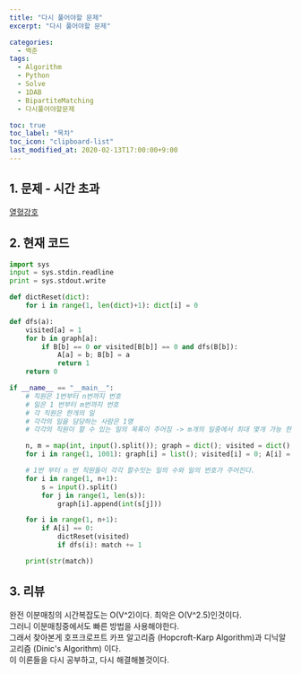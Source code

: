```yaml
---
title: "다시 풀어야할 문제"
excerpt: "다시 풀어야할 문제"

categories:
  - 백준
tags:
  - Algorithm
  - Python
  - Solve
  - 1DAB
  - BipartiteMatching
  - 다시풀어야할문제

toc: true
toc_label: "목차"
toc_icon: "clipboard-list"
last_modified_at: 2020-02-13T17:00:00+9:00
---
```


## 1. 문제 - 시간 초과
[열혈강호](https://www.acmicpc.net/problem/11375)  

## 2. 현재 코드

```python
import sys
input = sys.stdin.readline
print = sys.stdout.write

def dictReset(dict):
    for i in range(1, len(dict)+1): dict[i] = 0

def dfs(a):
    visited[a] = 1
    for b in graph[a]:
        if B[b] == 0 or visited[B[b]] == 0 and dfs(B[b]):
            A[a] = b; B[b] = a
            return 1
    return 0

if __name__ == "__main__":
    # 직원은 1번부터 n번까지 번호
    # 일은 1 번부터 m번까지 번호
    # 각 직원은 한개의 일
    # 각각의 일을 담당하는 사람은 1명
    # 각각의 직원이 할 수 있는 일의 목록이 주어짐 -> m개의 일중에서 최대 몇개 가능 한가?

    n, m = map(int, input().split()); graph = dict(); visited = dict(); A = dict(); B = dict(); match = 0
    for i in range(1, 1001): graph[i] = list(); visited[i] = 0; A[i] = 0; B[i] = 0

    # 1번 부터 n 번 직원들이 각각 할수잇는 일의 수와 일의 번호가 주어진다.
    for i in range(1, n+1):
        s = input().split()
        for j in range(1, len(s)):
            graph[i].append(int(s[j]))

    for i in range(1, n+1):
        if A[i] == 0:
            dictReset(visited)
            if dfs(i): match += 1

    print(str(match))
```

## 3. 리뷰
완전 이분매칭의 시간복잡도는 O(V^2)이다. 최악은 O(V^2.5)인것이다.  
그러니 이분매칭중에서도 빠른 방법을 사용해야한다.  
그래서 찾아본게 호프크로프트 카프 알고리즘 (Hopcroft-Karp Algorithm)과 디닉알고리즘 (Dinic's Algorithm) 이다.  
이 이론들을 다시 공부하고, 다시 해결해볼것이다.